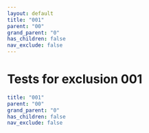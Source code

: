 ```yaml
---
layout: default
title: "001"
parent: "00"
grand_parent: "0"
has_children: false
nav_exclude: false
---
```

# Tests for exclusion 001

```yaml
title: "001"
parent: "00"
grand_parent: "0"
has_children: false
nav_exclude: false
```
